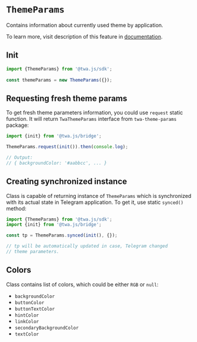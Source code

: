 # `ThemeParams`

Contains information about currently used theme by application.

To learn more, visit description of this feature
in [documentation](../../../features/theme).

## Init

```typescript  
import {ThemeParams} from '@twa.js/sdk';
  
const themeParams = new ThemeParams({});  
```

## Requesting fresh theme params

To get fresh theme parameters information, you could use `request` static
function. It will return `TwaThemeParams` interface from `twa-theme-params`
package:

```typescript
import {init} from '@twa.js/bridge';

ThemeParams.request(init()).then(console.log);

// Output:
// { backgroundColor: '#aabbcc', ... }
```

## Creating synchronized instance

Class is capable of returning instance of `ThemeParams` which
is synchronized with its actual state in Telegram application. To
get it, use static `synced()` method:

```typescript
import {ThemeParams} from '@twa.js/sdk';
import {init} from '@twa.js/bridge';

const tp = ThemeParams.synced(init(), {});

// tp will be automatically updated in case, Telegram changed
// theme parameters.
```

## Colors

Class contains list of colors, which could be either `RGB` or `null`:

- `backgroundColor`
- `buttonColor`
- `buttonTextColor`
- `hintColor`
- `linkColor`
- `secondaryBackgroundColor`
- `textColor`